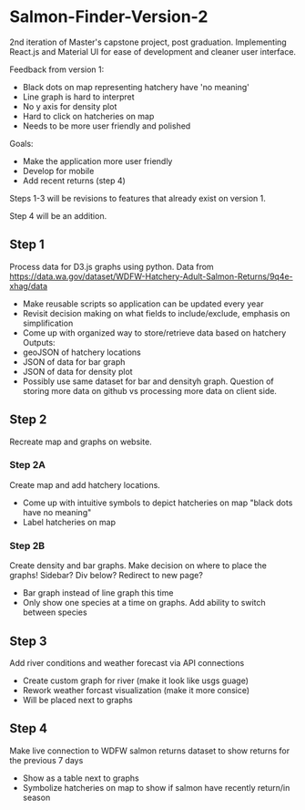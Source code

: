 # Salmon-Finder-Version-2
2nd iteration of Master's capstone project, post graduation. Implementing React.js and Material UI for ease of development and cleaner user interface.

Feedback from version 1:
  - Black dots on map representing hatchery have 'no meaning'
  - Line graph is hard to interpret
  - No y axis for density plot
  - Hard to click on hatcheries on map
  - Needs to be more user friendly and polished

Goals:
  - Make the application more user friendly
  - Develop for mobile
  - Add recent returns (step 4)

Steps 1-3 will be revisions to features that already exist on version 1.

Step 4 will be an addition.
 
## Step 1
Process data for D3.js graphs using python.
Data from https://data.wa.gov/dataset/WDFW-Hatchery-Adult-Salmon-Returns/9q4e-xhag/data
 - Make reusable scripts so application can be updated every year
 - Revisit decision making on what fields to include/exclude, emphasis on simplification
 - Come up with organized way to store/retrieve data based on hatchery
Outputs:
  - geoJSON of hatchery locations
  - JSON of data for bar graph
  - JSON of data for density plot
  - Possibly use same dataset for bar and densityh graph. Question of storing more data on github vs processing more data on client side.

## Step 2
Recreate map and graphs on website.

### Step 2A
Create map and add hatchery locations.
 - Come up with intuitive symbols to depict hatcheries on map "black dots have no meaning" 
 - Label hatcheries on map 

### Step 2B
Create density and bar graphs.
Make decision on where to place the graphs! Sidebar? Div below? Redirect to new page?
  - Bar graph instead of line graph this time 
  - Only show one species at a time on graphs. Add ability to switch between species

## Step 3
Add river conditions and weather forecast via API connections
  - Create custom graph for river (make it look like usgs guage)
  - Rework weather forcast visualization (make it more consice)
  - Will be placed next to graphs

## Step 4
Make live connection to WDFW salmon returns dataset to show returns for the previous 7 days
  - Show as a table next to graphs
  - Symbolize hatcheries on map to show if salmon have recently return/in season




